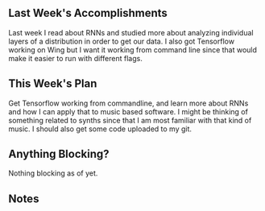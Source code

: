 ## Last Week's Accomplishments

Last week I read about RNNs and studied more about analyzing individual layers of a distribution in order to get our data.
I also got Tensorflow working on Wing but I want it working from command line since that would make it easier to run with different flags.

## This Week's Plan

Get Tensorflow working from commandline, and learn more about RNNs and how I can apply that to music based software.
I might be thinking of something related to synths since that I am most familiar with that kind of music.
I should also get some code uploaded to my git.

## Anything Blocking?

Nothing blocking as of yet. 

## Notes
